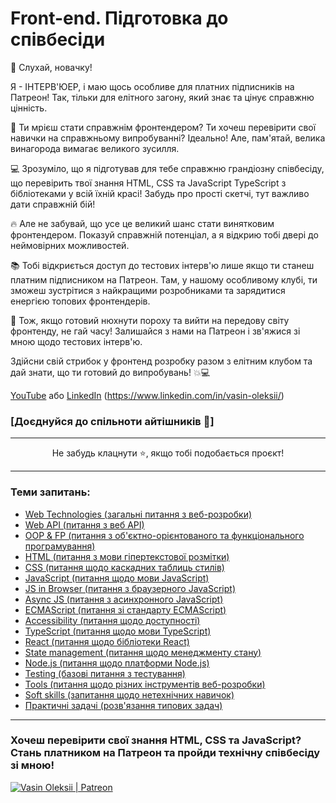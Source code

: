# Front-end. Підготовка до співбесіди

👊 Слухай, новачку!

Я - ІНТЕРВ'ЮЕР, і маю щось особливе для платних підписників на Патреон! Так, тільки для елітного загону, який знає та цінує справжню цінність.

🚀 Ти мрієш стати справжнім фронтендером? Ти хочеш перевірити свої навички на справжньому випробуванні? Ідеально! Але, пам'ятай, велика винагорода вимагає великого зусилля.

💻 Зрозуміло, що я підготував для тебе справжню грандіозну співбесіду, що перевірить твої знання HTML, CSS та JavaScript TypeScript з бібліотеками у всій їхній красі! Забудь про прості скетчі, тут важливо дати справжній бій!

🔥 Але не забувай, що усе це великий шанс стати винятковим фронтендером. Показуй справжній потенціал, а я відкрию тобі двері до неймовірних можливостей.

📚 Тобі відкриється доступ до тестових інтерв'ю лише якщо ти станеш платним підписником на Патреон. Там, у нашому особливому клубі, ти зможеш зустрітися з найкращими розробниками та зарядитися енергією топових фронтендерів.

💪 Тож, якщо готовий нюхнути пороху та вийти на передову світу фронтенду, не гай часу! Залишайся з нами на Патреон і зв'яжися зі мною щодо тестових інтерв'ю.

Здійсни свій стрибок у фронтенд розробку разом з елітним клубом та дай знати, що ти готовий до випробувань! 💥💻

[YouTube](https://www.youtube.com/@vasin-fr) або [LinkedIn] (https://www.linkedin.com/in/vasin-oleksii/)

### [Доєднуйся до спільноти айтішників 🤘]

---

<p align="center">Не забудь клацнути ⭐, якщо тобі подобається проєкт!<p>

---

### Теми запитань:

- [Web Technologies (загальні питання з веб-розробки)](./questions/web.md)
- [Web API (питання з веб API)](./questions/web-api.md)
- [OOP & FP (питання з об'єктно-орієнтованого та функціонального програмування)](./questions/oop-fp.md)
- [HTML (питання з мови гіпертекстової розмітки)](./questions/html.md)
- [CSS (питання щодо каскадних таблиць стилів)](./questions/css.md)
- [JavaScript (питання щодо мови JavaScript)](./questions/js.md)
- [JS in Browser (питання з браузерного JavaScript)](./questions/browser-js.md)
- [Async JS (питання з асинхронного JavaScript)](./questions/async-js.md)
- [ECMAScript (питання зі стандарту ECMAScript)](./questions/es.md)
- [Accessibility (питання щодо доступності)](./questions/accessibility.md)
- [TypeScript (питання щодо мови TypeScript)](./questions/ts.md)
- [React (питання щодо бібліотеки React)](./questions/reac/Users/oleksii/Downloads/interview-questions-maint.md)
- [State management (питання щодо менеджменту стану)](./questions/state-management.md)
- [Node.js (питання щодо платформи Node.js)](./questions/node-js.md)
- [Testing (базові питання з тестування)](./questions/testing.md)
- [Tools (питання щодо різних інструментів веб-розробки)](./questions/tools.md)
- [Soft skills (запитання щодо нетехнічних навичок)](./questions/soft-skills.md)
- [Практичні задачі (розв'язання типових задач)](./questions/practical-tasks.md)

---

### Хочеш перевірити свої знання HTML, CSS та JavaScript? Стань платником на Патреон та пройди технічну співбесіду зі мною!

<!-- [<img alt="Vasin Oleksii | YouTube Sponsor" src="https://img.shields.io/badge/Become a sponsor-F70000.svg?&style=for-the-badge&logo=youtube&logoColor=fff" />][sponsor] -->

[<img alt="Vasin Oleksii | Patreon" src="https://img.shields.io/badge/Become a patron-EF6451.svg?&style=for-the-badge&logo=patreon&logoColor=fff" />][patron]

[youtube]: https://www.youtube.com/@vasin-fr
[instagram]: https://www.instagram.com/vasin.fr/
[linkedin]: https://www.linkedin.com/in/vasin-oleksii
[telegram]: https://t.me/vasin_fr
[patron]: https://www.patreon.com/VasinOleksii
